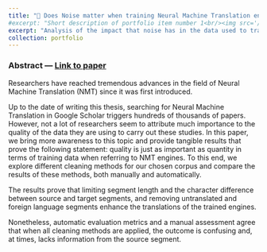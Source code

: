 ```yaml
---
title: "📃 Does Noise matter when training Neural Machine Translation engines?"
#excerpt: "Short description of portfolio item number 1<br/><img src='/images/500x300.png'>"
excerpt: "Analysis of the impact that noise has in the data used to train Neural Machine Translation engines."
collection: portfolio
---
```

### Abstract — [Link to paper](https://www.linkedin.com/in/john-handley/overlay/1635518000037/single-media-viewer/?locale=en_US\&profileId=ACoAACCfeK8BjSnRsNilxfarZMOF6R5jrf37UpE)
Researchers have reached tremendous advances in the field of Neural Machine Translation (NMT) since it was first introduced.

Up to the date of writing this thesis, searching for Neural Machine Translation in Google Scholar triggers hundreds of thousands of papers. However, not a lot of researchers seem to attribute much importance to the quality of the data they are using to carry out these studies. In this paper, we bring more awareness to this topic and provide tangible results that prove the following statement: quality is just as important as quantity in terms of training data when referring to NMT engines. To this end, we explore different cleaning methods for our chosen corpus and compare the results of these methods, both manually and automatically. 

The results prove that limiting segment length and the character difference between source and target segments, and removing untranslated and foreign language segments enhance the translations of the trained engines. 

Nonetheless, automatic evaluation metrics and a manual assessment agree that when all cleaning methods are applied, the outcome is confusing and, at times, lacks information from the source segment.
